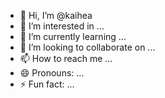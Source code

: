 - 👋 Hi, I’m @kaihea
- 👀 I’m interested in ...
- 🌱 I’m currently learning ...
- 💞️ I’m looking to collaborate on ...
- 📫 How to reach me ...
- 😄 Pronouns: ...
- ⚡ Fun fact: ...

<!---
kaihea/kaihea is a ✨ special ✨ repository because its `README.md` (this file) appears on your GitHub profile.
You can click the Preview link to take a look at your changes.
--->
